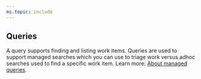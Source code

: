 ```yaml
---
ms.topic: include
---
```



## Queries 

A query supports finding and listing work items. Queries are used to support managed searches which you can use to triage work versus adhoc searches used to find a specific work item. Learn more: [About managed queries](/azure/devops/boards/queries/example-queries).  
